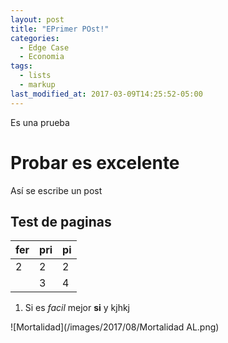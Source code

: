```yaml
---
layout: post
title: "EPrimer POst!"
categories:
  - Edge Case
  - Economia
tags:
  - lists
  - markup
last_modified_at: 2017-03-09T14:25:52-05:00
---
```



Es una prueba
# Probar es excelente
Así se escribe un post
## Test de paginas

fer | pri | pi
----|-----|---
2   | 2   | 2
    | 3   | 4


1. Si es *facil* mejor **si** y kjhkj

![Mortalidad](/images/2017/08/Mortalidad AL.png)

